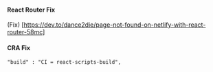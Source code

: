 #### React Router Fix

(Fix) [https://dev.to/dance2die/page-not-found-on-netlify-with-react-router-58mc]

#### CRA Fix

````
"build" : "CI = react-scripts-build",

````